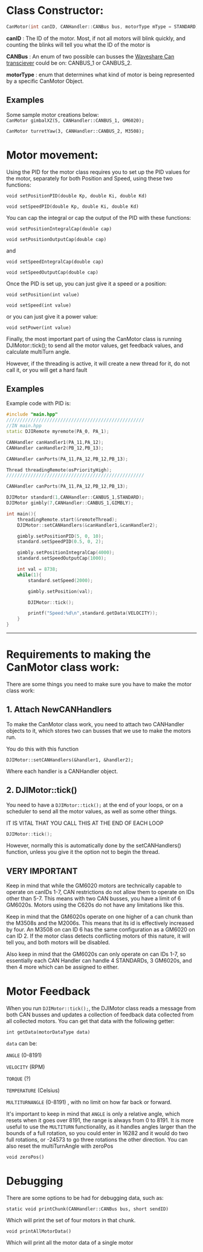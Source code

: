 # Class Constructor:

```cpp
CanMotor(int canID, CANHandler::CANBus bus, motorType mType = STANDARD)
```

**canID** : The ID of the motor. Most, if not all motors will blink quickly, and counting the blinks will tell you what the ID of the motor is

**CANBus** : An enum of two possible can busses the [Waveshare Can transciever](https://www.amazon.com/SN65HVD230-CAN-Board-Communication-Development/dp/B00KM6XMXO/ref=sr_1_1?crid=PL0JKI6FA69A&keywords=waveshare+can+transceiver&qid=1649575254&sprefix=waveshare+can+transceiv%2Caps%2C323&sr=8-1) could be on: CANBUS_1 or CANBUS_2.

**motorType** : enum that determines what kind of motor is being represented by a specific CanMotor Object.

## Examples

Some sample motor creations below:  
`CanMotor gimbalXZ(5, CANHandler::CANBUS_1, GM6020);`

`CanMotor turretYaw(3, CANHandler::CANBUS_2, M3508);`

# Motor movement:

Using the PID for the motor class requires you to set up the PID values for the motor, separately for both Position and Speed, using these two functions:  

`void setPositionPID(double Kp, double Ki, double Kd)`

`void setSpeedPID(double Kp, double Ki, double Kd)`

You can cap the integral or cap the output of the PID with these functions:  

`void setPositionIntegralCap(double cap)`

`void setPositionOutputCap(double cap)`

and

`void setSpeedIntegralCap(double cap)`

`void setSpeedOutputCap(double cap)`

Once the PID is set up, you can just give it a speed or a position:

`void setPosition(int value)`

`void setSpeed(int value)`

or you can just give it a power value:

`void setPower(int value)`

Finally, the most important part of using the CanMotor class is running DJIMotor::tick(); to send all the motor values, get feedback values, and calculate multiTurn angle. 

However, if the threading is active, it will create a new thread for it, do not call it, or you will get a hard fault

## Examples

Example code with PID is:

```cpp
#include "main.hpp"
///////////////////////////////////////////////////
//IN main.hpp
static DJIRemote myremote(PA_0, PA_1);

CANHandler canHandler1(PA_11,PA_12);
CANHandler canHandler2(PB_12,PB_13);

CANHandler canPorts(PA_11,PA_12,PB_12,PB_13);

Thread threadingRemote(osPriorityHigh);
///////////////////////////////////////////////////

CANHandler canPorts(PA_11,PA_12,PB_12,PB_13);

DJIMotor standard(1,CANHandler::CANBUS_1,STANDARD);
DJIMotor gimbly(7,CANHandler::CANBUS_1,GIMBLY);

int main(){
    threadingRemote.start(&remoteThread);
    DJIMotor::setCANHandlers(&canHandler1,&canHandler2);

    gimbly.setPositionPID(5, 0, 10);
    standard.setSpeedPID(0.5, 0, 2);

    gimbly.setPositionIntegralCap(4000);
    standard.setSpeedOutputCap(1000);

    int val = 8738;
    while(1){
        standard.setSpeed(2000);

        gimbly.setPosition(val);

        DJIMotor::tick();

        printf("Speed:%d\n",standard.getData(VELOCITY));
    }
}
```

---

# Requirements to making the CanMotor class work:

There are some things you need to make sure you have to make the motor class work:

## 1. Attach NewCANHandlers

To make the CanMotor class work, you need to attach two CANHandler objects to it, which stores two can busses that we use to make the motors run.

You do this with this function

`DJIMotor::setCANHandlers(&handler1, &handler2);`

Where each handler is a CANHandler object.

## 2. DJIMotor::tick()

You need to have a `DJIMotor::tick();` at the end of your loops, or on a scheduler to send all the motor values, as well as some other things.

IT IS VITAL THAT YOU CALL THIS AT THE END OF EACH LOOP

```cpp
DJIMotor::tick();
```

However, normally this is automatically done by the setCANHandlers() function, unless you give it the option not to begin the thread.

## **VERY IMPORTANT**

Keep in mind that while the GM6020 motors are technically capable to operate on canIDs 1-7, CAN restrictions do not allow them to operate on IDs other than 5-7. This means with two CAN busses, you have a limit of 6 GM6020s. Motors using the C620s do not have any limitations like this.

Keep in mind that the GM6020s operate on one higher of a can chunk than the M3508s and the M2006s. This means that its id is effectively increased by four. An M3508 on can ID 6 has the same configuration as a GM6020 on can ID 2. If the motor class detects conflicting motors of this nature, it will tell you, and both motors will be disabled.

Also keep in mind that the GM6020s can only operate on can IDs 1-7, so essentially each CAN Handler can handle 4 STANDARDs, 3 GM6020s, and then 4 more which can be assigned to either.

# Motor Feedback

When you run `DJIMotor::tick();`, the DJIMotor class reads a message from both CAN busses and updates a collection of feedback data collected from all collected motors. You can get that data with the following getter:

`int getData(motorDataType data)`

`data` can be:

`ANGLE` (0-8191)

`VELOCITY` (RPM)

`TORQUE` (?)

`TEMPERATURE` (Celsius)

`MULTITURNANGLE` (0-8191) , with no limit on how far back or forward.

It's important to keep in mind that `ANGLE` is only a relative angle, which resets when it goes over 8191, the range is always from 0 to 8191. It is more useful to use the `MULTITURN` functionality, as it handles angles larger than the bounds of a full rotation, so you could enter in 16282 and it would do two full rotations, or -24573 to go three rotations the other direction.
You can also reset the multiTurnAngle with zeroPos

`void zeroPos()`

# Debugging

There are some options to be had for debugging data, such as:

`static void printChunk(CANHandler::CANBus bus, short sendID)`

Which will print the set of four motors in that chunk.

`void printAllMotorData()`

Which will print all the motor data of a single motor
